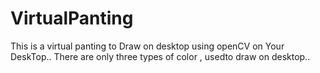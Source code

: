 # VirtualPanting
This is a virtual panting to Draw on desktop using openCV on Your DeskTop..
There are only three types of color , usedto draw on desktop..
